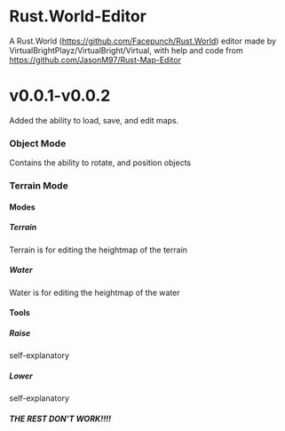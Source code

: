 # Rust.World-Editor
A Rust.World (https://github.com/Facepunch/Rust.World) editor made by VirtualBrightPlayz/VirtualBright/Virtual, with help and code from https://github.com/JasonM97/Rust-Map-Editor
# v0.0.1-v0.0.2
Added the ability to load, save, and edit maps.
### Object Mode
Contains the ability to rotate, and position objects
### Terrain Mode
#### Modes
##### Terrain
Terrain is for editing the heightmap of the terrain
##### Water
Water is for editing the heightmap of the water
#### Tools
##### Raise
self-explanatory
##### Lower
self-explanatory
##### THE REST DON'T WORK!!!!
